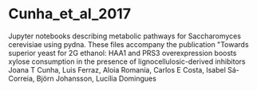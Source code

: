 # Cunha_et_al_2017
Jupyter notebooks describing metabolic pathways for Saccharomyces cerevisiae using pydna. These files accompany the publication "Towards superior yeast for 2G ethanol: HAA1 and PRS3 overexpression boosts xylose consumption in the presence of lignocellulosic-derived inhibitors  Joana T Cunha, Luis Ferraz, Aloia Romanía, Carlos E Costa, Isabel Sá-Correia, Björn Johansson, Lucília Domingues
